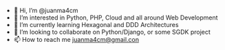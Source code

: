 - 👋 Hi, I’m @juanma4cm
- 👀 I’m interested in Python, PHP, Cloud and all around Web Development
- 🌱 I’m currently learning Hexagonal and DDD Architectures
- 💞️ I’m looking to collaborate on Python/Django, or some SGDK project
- 📫 How to reach me juanma4cm@gmail.con

<!---
juanma4cm/juanma4cm is a ✨ special ✨ repository because its `README.md` (this file) appears on your GitHub profile.
You can click the Preview link to take a look at your changes.
--->
